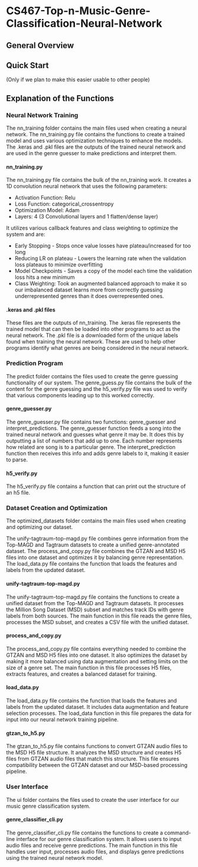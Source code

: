 # CS467-Top-n-Music-Genre-Classification-Neural-Network

## General Overview

## Quick Start
(Only if we plan to make this easier usable to other people)
## Explanation of the Functions
### Neural Network Training
The nn_training folder contains the main files used when creating a neural network.
The nn_training.py file contains the functions to create a trained model and uses various
optimization techniques to enhance the models. The .keras and .pkl files are the outputs
of the trained neural network and are used in the genre guesser to make predictions and
interpret them. 
#### nn_training.py
The nn_training.py file contains the bulk of the nn_training work. It creates a 1D
convolution neural network that uses the following parameters:
- Activation Function: Relu
- Loss Function: categorical_crossentropy
- Optimization Model: Adam
- Layers: 4 (3 Convolutional layers and 1 flatten/dense layer)

It utilizes various callback features and class weighting to optimize the system and 
are: 
- Early Stopping - Stops once value losses have plateau/increased for too long
- Reducing LR on plateau - Lowers the learning rate when the validation loss plateaus to minimize overfitting
- Model Checkpoints - Saves a copy of the model each time the validation loss hits a new minimum
- Class Weighting: Took an augmented balanced approach to make it so our imbalanced dataset learns more from correctly
    guessing underrepresented genres than it does overrepresented ones.
#### .keras and .pkl files
These files are the outputs of nn_training. The .keras file represents the trained model 
that can then be loaded into other programs to act as the neural network. The .pkl 
file is a downloaded form of the unique labels found when training the neural network. 
These are used to help other programs identify what genres are being considered in the 
neural network.

### Prediction Program
The predict folder contains the files used to create the genre guessing functionality of
our system. The genre_guess.py file contains the bulk of the content for the genre guessing and
the h5_verify.py file was used to verify that various components leading up to this worked correctly.
#### genre_guesser.py
The genre_guesser.py file contains two functions: genre_guesser and interpret_predictions.
The genre_guesser function feeds a song into the trained neural network and guesses what genre it may be.
It does this by outputting a list of numbers that add up to one. Each number represents how related are song is
to a particular genre. The interpret_prediction function then receives this info and adds genre labels to it, making
it easier to parse.
#### h5_verify.py
The h5_verify.py file contains a function that can print out the structure of an h5 file.

### Dataset Creation and Optimization
The optimized_datasets folder contains the main files used when creating and optimizing our dataset.

The unify-tagtraum-top-magd.py file combines genre information from the Top-MAGD and Tagtraum datasets to create a unified genre-annotated dataset. The process_and_copy.py file combines the GTZAN and MSD H5 files into one dataset and optimizes it by balancing genre representation. The load_data.py file contains the function that loads the features and labels from the updated dataset.

#### unify-tagtraum-top-magd.py
The unify-tagtraum-top-magd.py file contains the functions to create a unified dataset from the Top-MAGD and Tagtraum datasets. It processes the Million Song Dataset (MSD) subset and matches track IDs with genre labels from both sources. The main function in this file reads the genre files, processes the MSD subset, and creates a CSV file with the unified dataset.

#### process_and_copy.py
The process_and_copy.py file contains everything needed to combine the GTZAN and MSD H5 files into one dataset. It also optimizes the dataset by making it more balanced using data augmentation and setting limits on the size of a genre set. The main function in this file processes H5 files, extracts features, and creates a balanced dataset for training.

#### load_data.py
The load_data.py file contains the function that loads the features and labels from the updated dataset. It includes data augmentation and feature selection processes. The load_data function in this file prepares the data for input into our neural network training pipeline.

#### gtzan_to_h5.py
The gtzan_to_h5.py file contains functions to convert GTZAN audio files to the MSD H5 file structure. It analyzes the MSD structure and creates H5 files from GTZAN audio files that match this structure. This file ensures compatibility between the GTZAN dataset and our MSD-based processing pipeline.

### User Interface
The ui folder contains the files used to create the user interface for our music genre classification system.

#### genre_classifier_cli.py
The genre_classifier_cli.py file contains the functions to create a command-line interface for our genre classification system. It allows users to input audio files and receive genre predictions. The main function in this file handles user input, processes audio files, and displays genre predictions using the trained neural network model.
